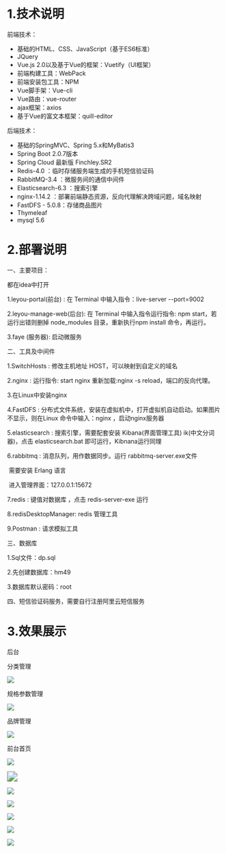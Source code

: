 # 1.技术说明

前端技术：

- 基础的HTML、CSS、JavaScript（基于ES6标准）
- JQuery
- Vue.js 2.0以及基于Vue的框架：Vuetify（UI框架）
- 前端构建工具：WebPack
- 前端安装包工具：NPM
- Vue脚手架：Vue-cli
- Vue路由：vue-router
- ajax框架：axios
- 基于Vue的富文本框架：quill-editor 

后端技术：

- 基础的SpringMVC、Spring 5.x和MyBatis3
- Spring Boot 2.0.7版本
- Spring Cloud 最新版 Finchley.SR2
- Redis-4.0 ：临时存储服务端生成的手机短信验证码
- RabbitMQ-3.4 ：微服务间的通信中间件
- Elasticsearch-6.3 ：搜索引擎
- nginx-1.14.2 ：部署前端静态资源，反向代理解决跨域问题，域名映射
- FastDFS - 5.0.8：存储商品图片
- Thymeleaf 
- mysql 5.6



# 2.部署说明

一、主要项目：

都在idea中打开

1.leyou-portal(前台) : 在 Terminal 中输入指令：live-server --port=9002

2.leyou-manage-web(后台): 在 Terminal 中输入指令运行指令: npm start，若运行出错则删掉 node_modules 目录，重新执行npm install 命令，再运行。

3.faye (服务器): 启动微服务

 

二、工具及中间件

  1.SwitchHosts : 修改主机地址 HOST，可以映射到自定义的域名

  2.nginx : 运行指令: start nginx 重新加载:nginx -s reload，端口的反向代理。

  3.在Linux中安装nginx

  4.FastDFS : 分布式文件系统，安装在虚拟机中，打开虚拟机自动启动。如果图片不显示，则在Linux 命令中输入：nginx ，启动nginx服务器

 

  5.elasticsearch : 搜索引擎，需要配套安装 Kibana(界面管理工具) ik(中文分词          器)，点击 elasticsearch.bat 即可运行，Kibnana运行同理

  6.rabbitmq : 消息队列，用作数据同步。运行 rabbitmq-server.exe文件

​      需要安装 Erlang 语言

​      进入管理界面：127.0.0.1:15672

  7.redis : 键值对数据库 ，点击 redis-server-exe 运行

  8.redisDesktopManager: redis 管理工具

  9.Postman : 请求模拟工具

  

三、数据库

  1.Sql文件：dp.sql

  2.先创建数据库：hm49

  3.数据库默认密码：root

  

四、短信验证码服务，需要自行注册阿里云短信服务



# 3.效果展示

后台

分类管理

![](https://p9-juejin.byteimg.com/tos-cn-i-k3u1fbpfcp/caab184337674098bd330a2655734748~tplv-k3u1fbpfcp-watermark.image?imageslim)

规格参数管理

![](https://p6-juejin.byteimg.com/tos-cn-i-k3u1fbpfcp/7451c056dfae43e7af70532ce12dec2d~tplv-k3u1fbpfcp-watermark.image?imageslim)

品牌管理

![](https://p1-juejin.byteimg.com/tos-cn-i-k3u1fbpfcp/e0587d691b234aef950898bbf91b5ea9~tplv-k3u1fbpfcp-watermark.image?imageslim)

前台首页

![](https://p9-juejin.byteimg.com/tos-cn-i-k3u1fbpfcp/bdf45dfe61ae483aa4a727233132131b~tplv-k3u1fbpfcp-watermark.image)

<img src="https://p6-juejin.byteimg.com/tos-cn-i-k3u1fbpfcp/3bffb3f8e92042be96df18cc6b6fc6a4~tplv-k3u1fbpfcp-watermark.image" style="zoom:150%;" />



![](https://p3-juejin.byteimg.com/tos-cn-i-k3u1fbpfcp/1fe470e6f5a84b0d99f1a53594dfd774~tplv-k3u1fbpfcp-watermark.image)

![](https://p9-juejin.byteimg.com/tos-cn-i-k3u1fbpfcp/e1265c8d5c4c4c34b9bc61c30b6c8932~tplv-k3u1fbpfcp-watermark.image)

![](https://p1-juejin.byteimg.com/tos-cn-i-k3u1fbpfcp/1ddbe132f617488086fe62d1b3bdf71a~tplv-k3u1fbpfcp-watermark.image?imageslim)



![](https://p6-juejin.byteimg.com/tos-cn-i-k3u1fbpfcp/aa272c7c60d041afbf623d0d2e41db8e~tplv-k3u1fbpfcp-watermark.image?imageslim)

![](https://p9-juejin.byteimg.com/tos-cn-i-k3u1fbpfcp/2cd2988bf9c94a9fb4d6b9f1cd7327d2~tplv-k3u1fbpfcp-watermark.image?imageslim)
